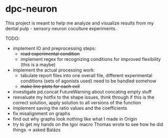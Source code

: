 # dpc-neuron

This project is meant to help me analyze and visualize results from my dental pulp - sensory neuron coculture experiments.

TODO:
- implement IO and preprocessing steps:
    - ~~read experimental condition~~
    - implement regex for recognizing conditions for improved flexibility (this is a maybe)
- implement the actual processing work:
    - tabulate report files into one overall file, different experimental conditions (sets of agonists used) need to be handled somehow
    - ~~make line plots for each cell~~
- investigate pd.concat FutureWarning about concating empty stuff
- reevaluate my hotfix to the shape issues, think through if this is the correct solution, apply solution to all versions of the function
- implement saving the ratio values and the coefficients
- fix misalignment on graphs
- find out why graphs look nothing like what I made in Origin
- try to get my hands on the Igor macro Thomas wrote to see how he did things -> asked Balázs